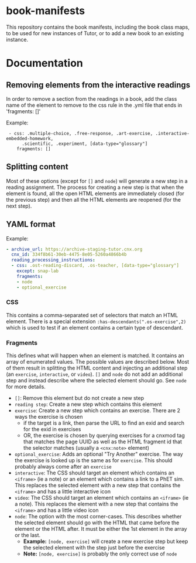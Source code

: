 # book-manifests

This repository contains the book manifests, including the book class maps,
to be used for new instances of Tutor, or to add a new book to an existing instance.

# Documentation

## Removing elements from the interactive readings
In order to remove a section from the readings in a book, add the class name of the element to remove to the css rule in the <book>.yml file that ends in 'fragments: []'

Example:
```
 - css: .multiple-choice, .free-response, .art-exercise, .interactive-embedded-homework,
      .scientific, .experiment, [data-type="glossary"]
    fragments: []
```

## Splitting content

Most of these options (except for `[]` and `node`) will generate a new step in a reading assignment. The process for creating a new step is that when the element is found, all the open HTML elements are immediately closed (for the previous step) and then all the HTML elements are reopened (for the next step).

## YAML format

Example:

```yaml
- archive_url: https://archive-staging-tutor.cnx.org
  cnx_id: 334f8b61-30eb-4475-8e05-5260a4866b4b
  reading_processing_instructions:
  - css: .ost-reading-discard, .os-teacher, [data-type="glossary"]
    except: snap-lab
    fragments:
    - node
    - optional_exercise
```

### CSS

This contains a comma-separated set of selectors that match an HTML element. There is a special extension `:has-descendants(".os-exercise",2)` which is used to test if an element contains a certain type of descendant.

### Fragments

This defines what will happen when an element is matched. It contains an array of enumerated values. The possible values are described below. Most of them result in splitting the HTML content and injecting an additional step (an `exercise`, `interactive`, or `video`). `[]` and `node` do not add an additional step and instead describe where the selected element should go. See `node` for more details.

- `[]`: Remove this element but do not create a new step
- `reading step`: Create a new step which contains this element
- `exercise`: Create a new step which contains an exercise. There are 2 ways the exercise is chosen
  - if the target is a link, then parse the URL to find an exid and search for the exid in exercises
  - OR, the exercise is chosen by querying exercises for a cnxmod tag that matches the page UUID as well as the HTML fragment id that the selector matches (usually a `<cnx:note>` element)
- `optional_exercise`: Adds an optional "Try Another" exercise. The way the exercise is looked up is the same as for `exercise`. This should probably always come after an `exercise`
- `interactive`: The CSS should target an element which contains an `<iframe>` (ie a note) or an element which contains a link to a PhET sim. This replaces the selected element with a new step that contains the `<iframe>` and has a little interactive icon
- `video`: The CSS should target an element which contains an `<iframe>` (ie a note). This replaces the element with a new step that contains the `<iframe>` and has a little video icon
- `node`: The option with the most corner-cases. This describes whether the selected element should go with the HTML that came before the element or the HTML after. It must be either the 1st element in the array or the last.
  - **Example:** `[node, exercise]` will create a new exercise step but keep the selected element with the step just before the exercise
  - **Note:** `[node, exercise]` is probably the only correct use of `node`
